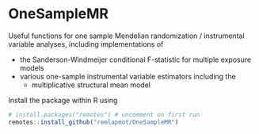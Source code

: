 # OneSampleMR

Useful functions for one sample Mendelian randomization / instrumental variable 
analyses, including implementations of

* the Sanderson-Windmeijer conditional F-statistic for multiple exposure models
* various one-sample instrumental variable estimators including the
  * multiplicative structural mean model

Install the package within R using
``` r
# install.packages("remotes") # uncomment on first run
remotes::install_github("remlapmot/OneSampleMR")
```
